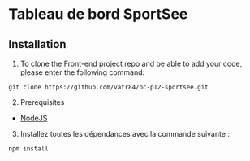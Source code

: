 # Tableau de bord SportSee



## Installation

1. To clone the Front-end project repo and be able to add your code, please enter the following command:

```
git clone https://github.com/vatr84/oc-p12-sportsee.git
```

2. Prerequisites

- [NodeJS](https://nodejs.org/en/)

3. Installez toutes les dépendances avec la commande suivante :

```
npm install
```
